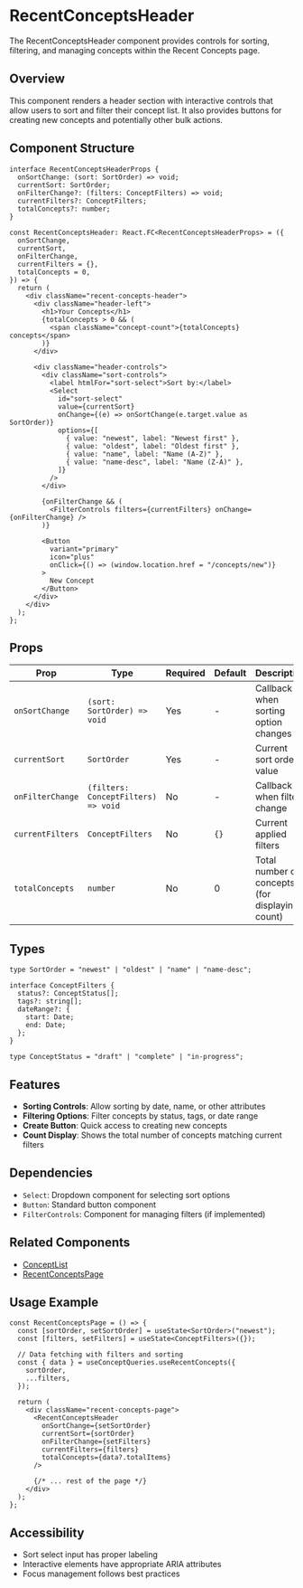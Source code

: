 # RecentConceptsHeader

The RecentConceptsHeader component provides controls for sorting, filtering, and managing concepts within the Recent Concepts page.

## Overview

This component renders a header section with interactive controls that allow users to sort and filter their concept list. It also provides buttons for creating new concepts and potentially other bulk actions.

## Component Structure

```tsx
interface RecentConceptsHeaderProps {
  onSortChange: (sort: SortOrder) => void;
  currentSort: SortOrder;
  onFilterChange?: (filters: ConceptFilters) => void;
  currentFilters?: ConceptFilters;
  totalConcepts?: number;
}

const RecentConceptsHeader: React.FC<RecentConceptsHeaderProps> = ({
  onSortChange,
  currentSort,
  onFilterChange,
  currentFilters = {},
  totalConcepts = 0,
}) => {
  return (
    <div className="recent-concepts-header">
      <div className="header-left">
        <h1>Your Concepts</h1>
        {totalConcepts > 0 && (
          <span className="concept-count">{totalConcepts} concepts</span>
        )}
      </div>

      <div className="header-controls">
        <div className="sort-controls">
          <label htmlFor="sort-select">Sort by:</label>
          <Select
            id="sort-select"
            value={currentSort}
            onChange={(e) => onSortChange(e.target.value as SortOrder)}
            options={[
              { value: "newest", label: "Newest first" },
              { value: "oldest", label: "Oldest first" },
              { value: "name", label: "Name (A-Z)" },
              { value: "name-desc", label: "Name (Z-A)" },
            ]}
          />
        </div>

        {onFilterChange && (
          <FilterControls filters={currentFilters} onChange={onFilterChange} />
        )}

        <Button
          variant="primary"
          icon="plus"
          onClick={() => (window.location.href = "/concepts/new")}
        >
          New Concept
        </Button>
      </div>
    </div>
  );
};
```

## Props

| Prop             | Type                                | Required | Default | Description                                     |
| ---------------- | ----------------------------------- | -------- | ------- | ----------------------------------------------- |
| `onSortChange`   | `(sort: SortOrder) => void`         | Yes      | -       | Callback when sorting option changes            |
| `currentSort`    | `SortOrder`                         | Yes      | -       | Current sort order value                        |
| `onFilterChange` | `(filters: ConceptFilters) => void` | No       | -       | Callback when filters change                    |
| `currentFilters` | `ConceptFilters`                    | No       | `{}`    | Current applied filters                         |
| `totalConcepts`  | `number`                            | No       | 0       | Total number of concepts (for displaying count) |

## Types

```tsx
type SortOrder = "newest" | "oldest" | "name" | "name-desc";

interface ConceptFilters {
  status?: ConceptStatus[];
  tags?: string[];
  dateRange?: {
    start: Date;
    end: Date;
  };
}

type ConceptStatus = "draft" | "complete" | "in-progress";
```

## Features

- **Sorting Controls**: Allow sorting by date, name, or other attributes
- **Filtering Options**: Filter concepts by status, tags, or date range
- **Create Button**: Quick access to creating new concepts
- **Count Display**: Shows the total number of concepts matching current filters

## Dependencies

- `Select`: Dropdown component for selecting sort options
- `Button`: Standard button component
- `FilterControls`: Component for managing filters (if implemented)

## Related Components

- [ConceptList](./ConceptList.md)
- [RecentConceptsPage](../RecentConceptsPage.md)

## Usage Example

```tsx
const RecentConceptsPage = () => {
  const [sortOrder, setSortOrder] = useState<SortOrder>("newest");
  const [filters, setFilters] = useState<ConceptFilters>({});

  // Data fetching with filters and sorting
  const { data } = useConceptQueries.useRecentConcepts({
    sortOrder,
    ...filters,
  });

  return (
    <div className="recent-concepts-page">
      <RecentConceptsHeader
        onSortChange={setSortOrder}
        currentSort={sortOrder}
        onFilterChange={setFilters}
        currentFilters={filters}
        totalConcepts={data?.totalItems}
      />

      {/* ... rest of the page */}
    </div>
  );
};
```

## Accessibility

- Sort select input has proper labeling
- Interactive elements have appropriate ARIA attributes
- Focus management follows best practices
